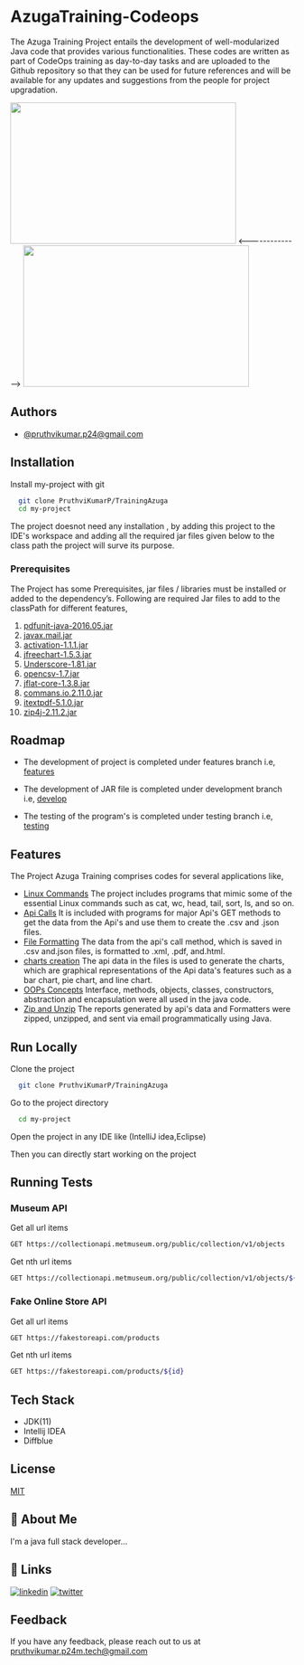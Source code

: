 # AzugaTraining-Codeops

The Azuga Training Project entails the development of well-modularized Java code that provides various functionalities. These codes are written as part of CodeOps training as day-to-day tasks and are uploaded to the Github repository so that they can be used for future references and will be available for any updates and suggestions from the people for project upgradation.

<img src="https://img.contractormag.com/files/base/ebm/contractormag/image/2021/10/Azuga_logo.61703a7a1e75a.png?auto=format,compress&fit=crop&h=556&w=1000&q=45" width = "400px" height = "250px"> <-------------->
<img src="https://codeops.tech/assets/codeops/codeopsMetaImage.png" width = "400px" height = "250px">
## Authors

- [@pruthvikumar.p24@gmail.com](https://github.com/PruthviKumarP)


## Installation

Install my-project with git

```bash
  git clone PruthviKumarP/TrainingAzuga
  cd my-project
```

The project doesnot need any installation , by adding this project to the IDE's workspace and adding all the required jar files given below to the class path the project will surve its purpose.

### Prerequisites

The Project has some Prerequisites, jar files / libraries must be installed or added to the dependency’s. Following are required Jar files to add to the classPath for different features,

1. [pdfunit-java-2016.05.jar](http://www.pdfunit.com/en/download/)
2. [javax.mail.jar](https://jar-download.com/artifacts/com.sun.mail/javax.mail/1.6.1/source-code)
3. [activation-1.1.1.jar](https://jar-download.com/artifacts/javax.activation/activation/1.1.1/source-code)
4. [jfreechart-1.5.3.jar](https://jar-download.com/artifacts/javax.activation/activation/1.1.1/source-code)
5. [Underscore-1.81.jar](https://mavenlibs.com/jar/file/com.github.javadev/underscore)
6. [opencsv-1.7.jar](https://jar-download.com/?search_box=opencsv-1.7)
7. [jflat-core-1.3.8.jar](https://jar-download.com/?search_box=JFlat)
8. [commans.io.2.11.0.jar](https://mvnrepository.com/artifact/commons-io/commons-io/2.11.0)
9. [itextpdf-5.1.0.jar](https://mvnrepository.com/artifact/com.itextpdf/itextpdf/5.1.0)
10. [zip4j-2.11.2.jar](https://mvnrepository.com/artifact/net.lingala.zip4j/zip4j/2.11.2)

## Roadmap

- The development of project is completed under features branch i.e, [features](https://github.com/PruthviKumarP/AzugaTraining.git)

- The development of JAR file is completed under development branch i.e, [develop](https://github.com/PruthviKumarP/AzugaTraining/tree/develop/Jar-Zip-Mail)

- The testing of the program's is completed under testing branch i.e, [testing](https://github.com/PruthviKumarP)


## Features
The Project Azuga Training comprises codes for several applications like,

- [Linux Commands](https://github.com/PruthviKumarP/AzugaTraining.git) The project includes programs that mimic some of the essential Linux commands such as cat, wc, head, tail, sort, ls, and so on.
- [Api Calls](https://github.com/PruthviKumarP/AzugaTraining.git) It is included with programs for major Api's GET methods to get the data from the Api's and use them to create the .csv and .json files.
- [File Formatting](https://github.com/PruthviKumarP/AzugaTraining.git) The data from the api's call method, which is saved in .csv and.json files, is formatted to .xml, .pdf, and.html.
- [charts creation](https://github.com/PruthviKumarP/AzugaTraining.git) The api data in the files is used to generate the charts, which are graphical representations of the Api data's features such as a bar chart, pie chart, and line chart.
- [OOPs Concepts](https://github.com/PruthviKumarP/AzugaTraining.git) Interface, methods, objects, classes, constructors, abstraction and encapsulation were all used in the java code.
- [Zip and Unzip](https://github.com/PruthviKumarP/AzugaTraining.git) The reports generated by api's data and Formatters were zipped, unzipped, and sent via email programmatically using Java.
## Run Locally

Clone the project

```bash
  git clone PruthviKumarP/TrainingAzuga
```

Go to the project directory

```bash
  cd my-project
```

Open the project in any IDE like (IntelliJ idea,Eclipse)

Then you can directly start working on the project
## Running Tests

### Museum API

Get all url items

```bash
GET https://collectionapi.metmuseum.org/public/collection/v1/objects
```

Get nth url items

```bash
GET https://collectionapi.metmuseum.org/public/collection/v1/objects/${id}
```

### Fake Online Store API

Get all url items

```bash
GET https://fakestoreapi.com/products
```

Get nth url items

```bash
GET https://fakestoreapi.com/products/${id}
```


## Tech Stack

- JDK(11)
- Intellij IDEA
- Diffblue


## License

[MIT](https://github.com/PruthviKumarP/AzugaTraining/blob/main/LICENSE)


## 🚀 About Me
I'm a java full stack developer...


## 🔗 Links

[![linkedin](https://img.shields.io/badge/linkedin-0A66C2?style=for-the-badge&logo=linkedin&logoColor=white)](https://www.linkedin.com/)
[![twitter](https://img.shields.io/badge/twitter-1DA1F2?style=for-the-badge&logo=twitter&logoColor=white)](https://twitter.com/)


## Feedback

If you have any feedback, please reach out to us at pruthvikumar.p24m.tech@gmail.com
